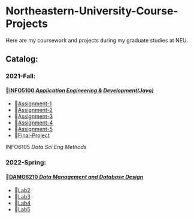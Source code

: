 # Northeastern-University-Course-Projects
Here are my coursework and projects during my graduate studies at NEU.

## Catalog:
### 2021-Fall: 
#### :file_folder:[INFO5100 *Application Engineering & Development(Java)*](https://github.com/ZihanWan97/Northeastern-University-Course-Projects/tree/main/INFO5100%20Application%20Engineering%20%26%20Development)  
- :file_folder:[Assignment-1](https://github.com/ZihanWan97/Northeastern-University-Course-Projects/tree/main/INFO5100%20Application%20Engineering%20%26%20Development/Assignment-1)
- :file_folder:[Assignment-2](https://github.com/ZihanWan97/Northeastern-University-Course-Projects/tree/main/INFO5100%20Application%20Engineering%20%26%20Development/Assignment-2) 
- :file_folder:[Assignment-3](https://github.com/ZihanWan97/Northeastern-University-Course-Projects/tree/main/INFO5100%20Application%20Engineering%20%26%20Development/Assignment-3) 
- :file_folder:[Assignment-4](https://github.com/ZihanWan97/Northeastern-University-Course-Projects/tree/main/INFO5100%20Application%20Engineering%20%26%20Development/Assignment-4) 
- :file_folder:[Assignment-5](https://github.com/ZihanWan97/Northeastern-University-Course-Projects/tree/main/INFO5100%20Application%20Engineering%20%26%20Development/Assignment-5)   
- :file_folder:[Final-Project](https://github.com/ZihanWan97/Northeastern-University-Course-Projects/tree/main/INFO5100%20Application%20Engineering%20%26%20Development/Final-Project) 

INFO6105 *Data Sci Eng Methods*
           
### 2022-Spring:     
#### :file_folder:[DAMG6210 *Data Management and Database Design*](https://github.com/ZihanWan97/Northeastern-University-Course-Projects/tree/main/DAMG6210%20Data%20Management%20and%20Database%20Design)
- :file_folder:[Lab2](https://github.com/ZihanWan97/Northeastern-University-Course-Projects/tree/main/DAMG6210%20Data%20Management%20and%20Database%20Design/Lab2)
- :file_folder:[Lab3](https://github.com/ZihanWan97/Northeastern-University-Course-Projects/tree/main/DAMG6210%20Data%20Management%20and%20Database%20Design/Lab3) 
- :file_folder:[Lab4](https://github.com/ZihanWan97/Northeastern-University-Course-Projects/tree/main/DAMG6210%20Data%20Management%20and%20Database%20Design/Lab4)   
- :file_folder:[Lab5](https://github.com/ZihanWan97/Northeastern-University-Course-Projects/tree/main/DAMG6210%20Data%20Management%20and%20Database%20Design/Lab5) 
